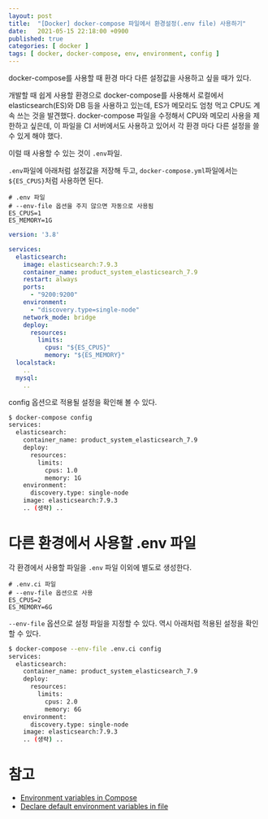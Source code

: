 ```yaml
---
layout: post
title:  "[Docker] docker-compose 파일에서 환경설정(.env file) 사용하기"
date:   2021-05-15 22:18:00 +0900
published: true
categories: [ docker ]
tags: [ docker, docker-compose, env, environment, config ]
---
```


docker-compose를 사용할 때 환경 마다 다른 설정값을 사용하고 싶을 때가 있다.

개발할 때 쉽게 사용할 환경으로 docker-compose를 사용해서 로컬에서 elasticsearch(ES)와 DB 등을 사용하고 있는데, ES가 메모리도 엄청 먹고 CPU도 계속 쓰는 것을 발견했다. docker-compose 파일을 수정해서 CPU와 메모리 사용을 제한하고 싶은데, 이 파일을 CI 서버에서도 사용하고 있어서 각 환경 마다 다른 설정을 쓸 수 있게 해야 했다.

이럴 때 사용할 수 있는 것이 `.env`파일.

`.env`파일에 아래처럼 설정값을 저장해 두고, `docker-compose.yml`파일에서는 `${ES_CPUS}`처럼 사용하면 된다.

```
# .env 파일
# --env-file 옵션을 주지 않으면 자동으로 사용됨
ES_CPUS=1
ES_MEMORY=1G
```

```yaml
version: '3.8'

services:
  elasticsearch:
    image: elasticsearch:7.9.3
    container_name: product_system_elasticsearch_7.9
    restart: always
    ports:
      - "9200:9200"
    environment:
      - "discovery.type=single-node"
    network_mode: bridge
    deploy:
      resources:
        limits:
          cpus: "${ES_CPUS}"
          memory: "${ES_MEMORY}"
  localstack:
    ..
  mysql:
    ..
```

config 옵션으로 적용될 설정을 확인해 볼 수 있다.

```bash
$ docker-compose config
services:
  elasticsearch:
    container_name: product_system_elasticsearch_7.9
    deploy:
      resources:
        limits:
          cpus: 1.0
          memory: 1G
    environment:
      discovery.type: single-node
    image: elasticsearch:7.9.3
    .. (생략) ..
```


# 다른 환경에서 사용할 .env 파일

각 환경에서 사용할 파일을 `.env` 파일 이외에 별도로 생성한다.

```
# .env.ci 파일
# --env-file 옵션으로 사용
ES_CPUS=2
ES_MEMORY=6G
```

`--env-file` 옵션으로 설정 파일을 지정할 수 있다. 역시 아래처럼 적용된 설정을 확인할 수 있다.

```bash
$ docker-compose --env-file .env.ci config
services:
  elasticsearch:
    container_name: product_system_elasticsearch_7.9
    deploy:
      resources:
        limits:
          cpus: 2.0
          memory: 6G
    environment:
      discovery.type: single-node
    image: elasticsearch:7.9.3
    .. (생략) ..
```


# 참고

- [Environment variables in Compose](https://docs.docker.com/compose/environment-variables/)
- [Declare default environment variables in file](https://docs.docker.com/compose/env-file/)
